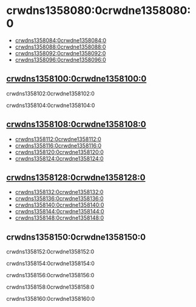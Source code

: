 # crwdns1358080:0crwdne1358080:0

* [crwdns1358084:0crwdne1358084:0](crwdns1358082:0crwdne1358082:0)
* [crwdns1358088:0crwdne1358088:0](crwdns1358086:0crwdne1358086:0)
* [crwdns1358092:0crwdne1358092:0](crwdns1358090:0crwdne1358090:0)
* [crwdns1358096:0crwdne1358096:0](crwdns1358094:0crwdne1358094:0)

## [crwdns1358100:0crwdne1358100:0](crwdns1358098:0crwdne1358098:0)

crwdns1358102:0crwdne1358102:0

crwdns1358104:0crwdne1358104:0

## [crwdns1358108:0crwdne1358108:0](crwdns1358106:0crwdne1358106:0)

* [crwdns1358112:0crwdne1358112:0](crwdns1358110:0crwdne1358110:0)
* [crwdns1358116:0crwdne1358116:0](crwdns1358114:0crwdne1358114:0)
* [crwdns1358120:0crwdne1358120:0](crwdns1358118:0crwdne1358118:0)
* [crwdns1358124:0crwdne1358124:0](crwdns1358122:0crwdne1358122:0)

## [crwdns1358128:0crwdne1358128:0](crwdns1358126:0crwdne1358126:0)

* [crwdns1358132:0crwdne1358132:0](crwdns1358130:0crwdne1358130:0)
* [crwdns1358136:0crwdne1358136:0](crwdns1358134:0crwdne1358134:0)
* [crwdns1358140:0crwdne1358140:0](crwdns1358138:0crwdne1358138:0)
* [crwdns1358144:0crwdne1358144:0](crwdns1358142:0crwdne1358142:0)
* [crwdns1358148:0crwdne1358148:0](crwdns1358146:0crwdne1358146:0)

<a id="developers-certificate-of-origin"></a>

## crwdns1358150:0crwdne1358150:0

crwdns1358152:0crwdne1358152:0

 crwdns1358154:0crwdne1358154:0

 crwdns1358156:0crwdne1358156:0

 crwdns1358158:0crwdne1358158:0

 crwdns1358160:0crwdne1358160:0
